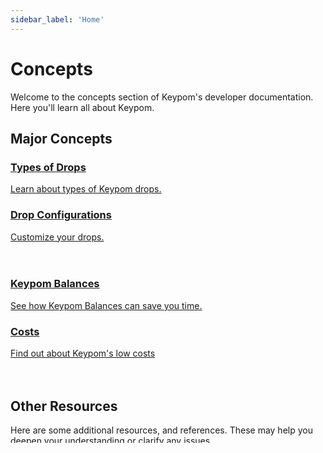 ```yaml
---
sidebar_label: 'Home'
---
```

# Concepts
Welcome to the concepts section of Keypom's developer documentation. Here you'll learn all about Keypom.

## Major Concepts

<div class="container">
  <div class="row">
    <div class="col">
      <a href="Keypom Protocol/Github Readme/Types of Drops/introduction">
        <div class="card h-100 card-body">
          <div class="card__body">
            <h3>Types of Drops</h3>
            Learn about types of Keypom drops.
          </div>
        </div>
      </a>
    </div>
    <div class="col">
      <a href="Keypom Protocol/Github Readme/Types of Drops/customization-homepage">
        <div class="card h-100 card-body">
          <div class="card__body">
            <h3>Drop Configurations</h3>
              Customize your drops.
          </div>
        </div>
      </a>
    </div>
  </div>
  <br></br>
  <div class="row">
    <div class="col">
      <a href="Keypom Protocol/balances">
        <div class="card h-100 card-body">
          <div class="card__body">
            <h3>Keypom Balances</h3>
            See how Keypom Balances can save you time.
          </div>
        </div>
      </a>
    </div>
    <div class="col">
      <a href="Keypom Protocol/Github Readme/costs">
        <div class="card h-100 card-body">
          <div class="card__body">
            <h3>Costs</h3>
              Find out about Keypom's low costs
          </div>
        </div>
      </a>
    </div>
  </div>
</div>
<br></br>

## Other Resources

Here are some additional resources, and references. These may help you deepen your understanding or clarify any issues.

<div class="container">
  <div class="row">
    <div class="col">
      <a href="https://github.com/keypom/keypom">
        <div class="card h-100 card-body">
          <div class="card__body">
            <h3>Types of Drop</h3>
            Explore Keypom's smart contracts.
          </div>
        </div>
      </a>
    </div>
    <div class="col">
      <a href="https://github.com/keypom/keypom-js">
        <div class="card h-100 card-body">
          <div class="card__body">
            <h3>Keypom JavaScript SDK</h3>
              Devlve into the source code of the SDK.
          </div>
        </div>
      </a>
    </div>
  </div>
  <br></br>
  <div class="row">
    <div class="col">
      <a href="https://docs.near.org/">
        <div class="card h-100 card-body">
          <div class="card__body">
            <h3>NEAR Docs</h3>
            Documentation and Tutorials for NEAR.
          </div>
        </div>
      </a>
    </div>
    <div class="col">
      <a href="https://nomicon.io/">
        <div class="card h-100 card-body">
          <div class="card__body">
            <h3>Nomicon</h3>
              Concepts and Standards on NEAR
          </div>
        </div>
      </a>
    </div>
  </div>
</div>